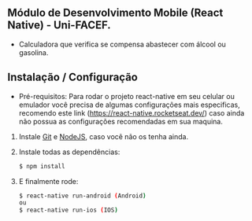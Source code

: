 ## Módulo de Desenvolvimento Mobile (React Native) - Uni-FACEF.

- Calculadora que verifica se compensa abastecer com álcool ou gasolina.

## Instalação / Configuração

- Pré-requisitos: Para rodar o projeto react-native em seu celular ou emulador você precisa de algumas
configurações mais especificas, recomendo este link
(https://react-native.rocketseat.dev/) caso ainda não possua as configurações recomendadas em sua maquina.

1. Instale
   [Git](http://git-scm.com/downloads) e
   [NodeJS](http://nodejs.org/download/),
   caso você não os tenha ainda.

2. Instale todas as dependências:

   ```sh
   $ npm install
   ```

3. E finalmente rode:

   ```sh
   $ react-native run-android (Android)
   ou
   $ react-native run-ios (IOS)
   ```
